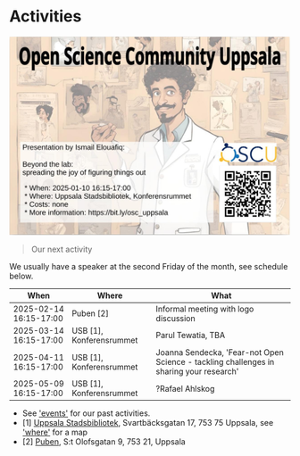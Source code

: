 # Activities

![20250110: Ismail Elouafiq](20250110_ismail_elouafiq/20250110_ismail_elouafiq.jpg)

> Our next activity

We usually have a speaker at the second Friday of the month,
see schedule below.

When                      | Where                  |What
--------------------------|------------------------|-----------------------------------------------------------------------------------------------------------------
2025-02-14 16:15-17:00    |Puben [2]               |Informal meeting with logo discussion
2025-03-14 16:15-17:00    |USB [1], Konferensrummet|Parul Tewatia, TBA
2025-04-11 16:15-17:00    |USB [1], Konferensrummet|Joanna Sendecka, 'Fear-not Open Science - tackling challenges in sharing your research'
2025-05-09 16:15-17:00    |USB [1], Konferensrummet|?Rafael Ahlskog

- See ['events'](events.md) for our past activities.
- [1] [Uppsala Stadsbibliotek](https://bibliotekuppsala.se/web/arena/stadsbiblioteket#/), Svartbäcksgatan 17, 753 75 Uppsala,
  see ['where'](where.md) for a map
- [2] [Puben](https://pubenuppsala.se/), S:t Olofsgatan 9, 753 21, Uppsala
